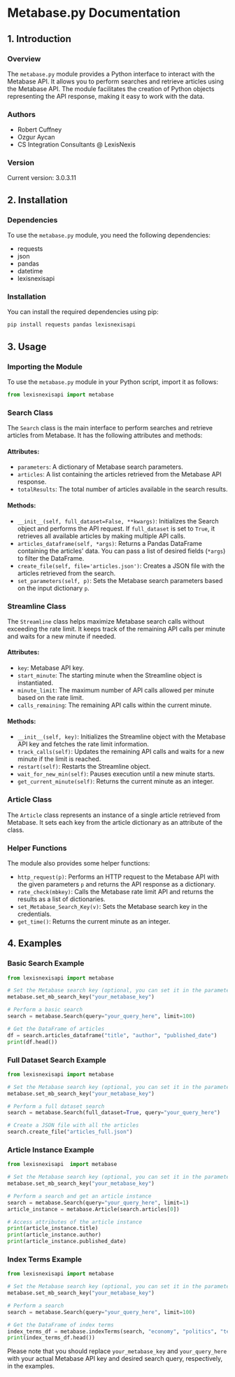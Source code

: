 # Metabase.py Documentation

## 1. Introduction

### Overview

The `metabase.py` module provides a Python interface to interact with the Metabase API. It allows you to perform searches and retrieve articles using the Metabase API. The module facilitates the creation of Python objects representing the API response, making it easy to work with the data.

### Authors

- Robert Cuffney
- Ozgur Aycan
- CS Integration Consultants @ LexisNexis

### Version

Current version: 3.0.3.11
## 2. Installation

### Dependencies

To use the `metabase.py` module, you need the following dependencies:

- requests
- json
- pandas
- datetime
- lexisnexisapi

### Installation

You can install the required dependencies using pip:

```bash
pip install requests pandas lexisnexisapi
```

## 3. Usage

### Importing the Module

To use the `metabase.py` module in your Python script, import it as follows:

```python
from lexisnexisapi import metabase
```

### Search Class

The `Search` class is the main interface to perform searches and retrieve articles from Metabase. It has the following attributes and methods:

#### Attributes:

- `parameters`: A dictionary of Metabase search parameters.
- `articles`: A list containing the articles retrieved from the Metabase API response.
- `totalResults`: The total number of articles available in the search results.

#### Methods:

- `__init__(self, full_dataset=False, **kwargs)`: Initializes the Search object and performs the API request. If `full_dataset` is set to `True`, it retrieves all available articles by making multiple API calls.
- `articles_dataframe(self, *args)`: Returns a Pandas DataFrame containing the articles' data. You can pass a list of desired fields (`*args`) to filter the DataFrame.
- `create_file(self, file='articles.json')`: Creates a JSON file with the articles retrieved from the search.
- `set_parameters(self, p)`: Sets the Metabase search parameters based on the input dictionary `p`.

### Streamline Class

The `Streamline` class helps maximize Metabase search calls without exceeding the rate limit. It keeps track of the remaining API calls per minute and waits for a new minute if needed.

#### Attributes:

- `key`: Metabase API key.
- `start_minute`: The starting minute when the Streamline object is instantiated.
- `minute_limit`: The maximum number of API calls allowed per minute based on the rate limit.
- `calls_remaining`: The remaining API calls within the current minute.

#### Methods:

- `__init__(self, key)`: Initializes the Streamline object with the Metabase API key and fetches the rate limit information.
- `track_calls(self)`: Updates the remaining API calls and waits for a new minute if the limit is reached.
- `restart(self)`: Restarts the Streamline object.
- `wait_for_new_min(self)`: Pauses execution until a new minute starts.
- `get_current_minute(self)`: Returns the current minute as an integer.

### Article Class

The `Article` class represents an instance of a single article retrieved from Metabase. It sets each key from the article dictionary as an attribute of the class.

### Helper Functions

The module also provides some helper functions:

- `http_request(p)`: Performs an HTTP request to the Metabase API with the given parameters `p` and returns the API response as a dictionary.
- `rate_check(mbkey)`: Calls the Metabase rate limit API and returns the results as a list of dictionaries.
- `set_Metabase_Search_Key(v)`: Sets the Metabase search key in the credentials.
- `get_time()`: Returns the current minute as an integer.

## 4. Examples

### Basic Search Example

```python
from lexisnexisapi import metabase

# Set the Metabase search key (optional, you can set it in the parameters directly)
metabase.set_mb_search_key("your_metabase_key")

# Perform a basic search
search = metabase.Search(query="your_query_here", limit=100)

# Get the DataFrame of articles
df = search.articles_dataframe("title", "author", "published_date")
print(df.head())
```

### Full Dataset Search Example

```python
from lexisnexisapi import metabase

# Set the Metabase search key (optional, you can set it in the parameters directly)
metabase.set_mb_search_key("your_metabase_key")

# Perform a full dataset search
search = metabase.Search(full_dataset=True, query="your_query_here")

# Create a JSON file with all the articles
search.create_file("articles_full.json")
```

### Article Instance Example

```python
from lexisnexisapi  import metabase

# Set the Metabase search key (optional, you can set it in the parameters directly)
metabase.set_mb_search_key("your_metabase_key")

# Perform a search and get an article instance
search = metabase.Search(query="your_query_here", limit=1)
article_instance = metabase.Article(search.articles[0])

# Access attributes of the article instance
print(article_instance.title)
print(article_instance.author)
print(article_instance.published_date)
```

### Index Terms Example

```python
from lexisnexisapi import metabase

# Set the Metabase search key (optional, you can set it in the parameters directly)
metabase.set_mb_search_key("your_metabase_key")

# Perform a search
search = metabase.Search(query="your_query_here", limit=100)

# Get the DataFrame of index terms
index_terms_df = metabase.indexTerms(search, "economy", "politics", "technology")
print(index_terms_df.head())
```

Please note that you should replace `your_metabase_key` and `your_query_here` with your actual Metabase API key and desired search query, respectively, in the examples.